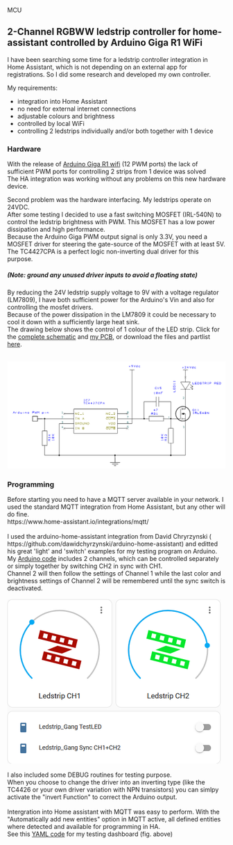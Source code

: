 MCU<H2>2-Channel RGBWW ledstrip controller for home-assistant controlled by Arduino Giga R1 WiFi</H2>

I have been searching some time for a ledstrip controller integration in Home Assistant, which is not depending on an external app for registrations.
So I did some research and developed my own controller.<BR>

My requirements:
- integration into Home Assistant
- no need for external internet connections
- adjustable colours and brightness
- controlled by local WiFi
- controlling 2 ledstrips individually and/or both together with 1 device

<H3>Hardware</H3>
With the release of <a href="https://store.arduino.cc/products/giga-r1-wifi">Arduino Giga R1 wifi</a> (12 PWM ports) the lack of sufficient PWM ports for controlling 2 strips from 1 device was solved<BR>
The HA integration was working without any problems on this new hardware device.<BR>

Second problem was the hardware interfacing. My ledstrips operate on 24VDC.<BR>
After some testing I decided to use a fast switching MOSFET (IRL-540N) to control the ledstrip brightness with PWM.
This MOSFET has a low power dissipation and high performance.<BR>
Because the Arduino Giga PWM output signal is only 3.3V, you need a MOSFET driver for steering the gate-source of the MOSFET with at least 5V.<BR>
The TC4427CPA is a perfect logic non-inverting dual driver for this purpose.<BR>

<H5>(Note:  ground any unused driver inputs to avoid a floating state)</H5>

By reducing the 24V ledstrip supply voltage to 9V with a voltage regulator (LM7809), I have both sufficient power for the Arduino's Vin and also for controlling the mosfet drivers.<BR>
Because of the power dissipation in the LM7809 it could be necessary to cool it down with a sufficiently large heat sink.<BR>
The drawing below shows the control of 1 colour of the LED strip. Click for the <a href="https://github.com/gleijten/LedstripController/blob/main/extras/Schema_cpl.png" target="_blank">complete schematic</a> and <a href="https://github.com/gleijten/LedstripController/blob/main/extras/PCB.png" target="_blank">my PCB</a>, or download the files and partlist <a href="https://github.com/gleijten/LedstripController/tree/main/DesignSpark" >here</a>.<BR>

<BR>
<img src="extras/Schema.png"> 
<BR>

<H3>Programming</H3>
Before starting you need to have a MQTT server available in your network. I used the standard MQTT integration from Home Assistant, but any other will do fine.<BR>
https://www.home-assistant.io/integrations/mqtt/<BR>
<BR>
I used the arduino-home-assistant integration from David Chryrzynski ( https://github.com/dawidchyrzynski/arduino-home-assistant)
and editted his great 'light' and 'switch' examples for my testing program on Arduino.<BR>
My <a href="https://github.com/gleijten/LedstripController/blob/main/Arduino/Program%20code">Arduino code</a> includes 2 channels, which can be controlled separately or simply together by switching CH2 in sync with CH1.<BR>
Channel 2 will then follow the settings of Channel 1 while the last color and brightness settings of Channel 2 will be remembered until the sync switch is deactivated.<BR>

<BR>
<img src="extras/HA dashboard.png">
<BR>

I also included some DEBUG routines for testing purpose.<BR>
When you choose to change the driver into an inverting type (like the TC4426 or your own driver variation with NPN transistors) you can simlpy activate the "invert Function" to correct the Arduino output.<BR>
<BR>
Intergration into Home assistant with MQTT was easy to perform. With the "Automatically add new entities" option in MQTT active, all defined entities where detected and available for programming in HA.
<BR>
See this <a href="https://github.com/gleijten/LedstripController/blob/main/HA/YAML%20code%20HA%20cardconfig">YAML code</a> for my testing dashboard (fig. above)<BR>
